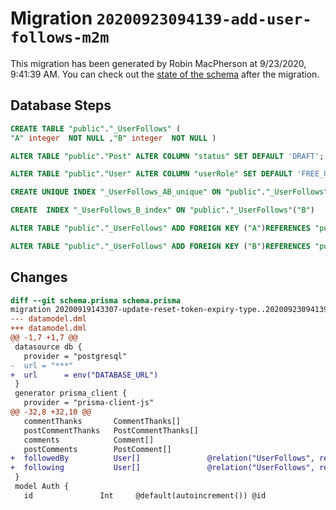 # Migration `20200923094139-add-user-follows-m2m`

This migration has been generated by Robin MacPherson at 9/23/2020, 9:41:39 AM.
You can check out the [state of the schema](./schema.prisma) after the migration.

## Database Steps

```sql
CREATE TABLE "public"."_UserFollows" (
"A" integer  NOT NULL ,"B" integer  NOT NULL )

ALTER TABLE "public"."Post" ALTER COLUMN "status" SET DEFAULT 'DRAFT';

ALTER TABLE "public"."User" ALTER COLUMN "userRole" SET DEFAULT 'FREE_USER';

CREATE UNIQUE INDEX "_UserFollows_AB_unique" ON "public"."_UserFollows"("A","B")

CREATE  INDEX "_UserFollows_B_index" ON "public"."_UserFollows"("B")

ALTER TABLE "public"."_UserFollows" ADD FOREIGN KEY ("A")REFERENCES "public"."User"("id") ON DELETE CASCADE  ON UPDATE CASCADE

ALTER TABLE "public"."_UserFollows" ADD FOREIGN KEY ("B")REFERENCES "public"."User"("id") ON DELETE CASCADE  ON UPDATE CASCADE
```

## Changes

```diff
diff --git schema.prisma schema.prisma
migration 20200919143307-update-reset-token-expiry-type..20200923094139-add-user-follows-m2m
--- datamodel.dml
+++ datamodel.dml
@@ -1,7 +1,7 @@
 datasource db {
   provider = "postgresql"
-  url = "***"
+  url      = env("DATABASE_URL")
 }
 generator prisma_client {
   provider = "prisma-client-js"
@@ -32,8 +32,10 @@
   commentThanks       CommentThanks[]
   postCommentThanks   PostCommentThanks[]
   comments            Comment[]
   postComments        PostComment[]
+  followedBy          User[]               @relation("UserFollows", references: [id])
+  following           User[]               @relation("UserFollows", references: [id])
 }
 model Auth {
   id               Int     @default(autoincrement()) @id
```


